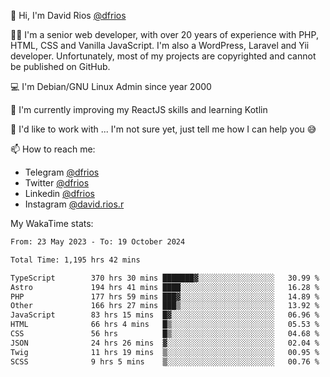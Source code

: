 👋 Hi, I'm David Rios [@dfrios](https://github.com/dfrios)

👨‍💻 I'm a senior web developer, with over 20 years of experience with PHP, HTML, CSS and Vanilla JavaScript. I'm also a WordPress, Laravel and Yii developer. Unfortunately, most of my projects are copyrighted and cannot be published on GitHub.

💻 I'm Debian/GNU Linux Admin since year 2000

🌱 I'm currently improving my ReactJS skills and learning Kotlin

💞️ I'd like to work with ... I'm not sure yet, just tell me how I can help you 😅


📫 How to reach me:
* Telegram [@dfrios](https://t.me/dfrios)
* Twitter [@dfrios](https://twitter.com/dfrios)
* Linkedin [@dfrios](https://linkedin.com/in/dfrios)
* Instagram [@david.rios.r](https://instagram.com/david.rios.r)



My WakaTime stats:
<!--START_SECTION:waka-->

```txt
From: 23 May 2023 - To: 19 October 2024

Total Time: 1,195 hrs 42 mins

TypeScript        370 hrs 30 mins ███████▓░░░░░░░░░░░░░░░░░   30.99 %
Astro             194 hrs 41 mins ████░░░░░░░░░░░░░░░░░░░░░   16.28 %
PHP               177 hrs 59 mins ███▓░░░░░░░░░░░░░░░░░░░░░   14.89 %
Other             166 hrs 27 mins ███▒░░░░░░░░░░░░░░░░░░░░░   13.92 %
JavaScript        83 hrs 15 mins  █▓░░░░░░░░░░░░░░░░░░░░░░░   06.96 %
HTML              66 hrs 4 mins   █▒░░░░░░░░░░░░░░░░░░░░░░░   05.53 %
CSS               56 hrs          █▒░░░░░░░░░░░░░░░░░░░░░░░   04.68 %
JSON              24 hrs 26 mins  ▓░░░░░░░░░░░░░░░░░░░░░░░░   02.04 %
Twig              11 hrs 19 mins  ▒░░░░░░░░░░░░░░░░░░░░░░░░   00.95 %
SCSS              9 hrs 5 mins    ▒░░░░░░░░░░░░░░░░░░░░░░░░   00.76 %
```

<!--END_SECTION:waka-->
